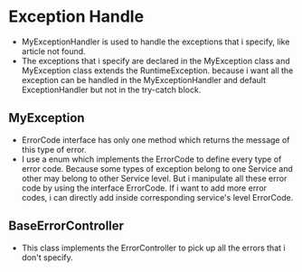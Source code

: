# Exception Handle

- MyExceptionHandler is used to handle the exceptions that i specify, like article not found.
- The exceptions that i specify are declared in the MyException class and MyException class extends the RuntimeException. because
i want all the exception can be handled in the MyExceptionHandler and default ExceptionHandler but not in the try-catch block.

## MyException
- ErrorCode interface has only one method which returns the message of this type of error.
- I use a enum which implements the ErrorCode to define every type of error code. Because some types of exception belong to
one Service and other may belong to other Service level. But i manipulate all these error code by using the interface ErrorCode.
If i want to add more error codes, i can directly add inside corresponding service's level ErrorCode.

## BaseErrorController
- This class implements the ErrorController to pick up all the errors that i don't specify.


